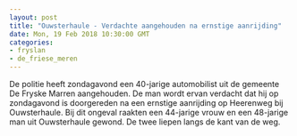 ```yaml
---
layout: post
title: "Ouwsterhaule - Verdachte aangehouden na ernstige aanrijding"
date: Mon, 19 Feb 2018 10:30:00 GMT
categories: 
- fryslan 
- de_friese_meren 
---
```


De politie heeft zondagavond een 40-jarige automobilist uit de gemeente De Fryske Marren  aangehouden. De man wordt ervan verdacht dat hij op zondagavond is doorgereden na een ernstige aanrijding op Heerenweg bij Ouwsterhaule.  Bij dit ongeval raakten een 44-jarige vrouw en een 48-jarige man uit Ouwsterhaule gewond. De twee liepen langs de kant van de weg.
